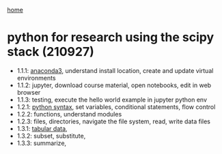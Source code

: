 [home](https://nils-holmberg.github.io/sfac-py/)

# python for research using the scipy stack (210927)

- 1.1.1: [anaconda3](01-intro.html), understand install location, create and update virtual environments
- 1.1.2: jupyter, download course material, open notebooks, edit in web browser
- 1.1.3: testing, execute the hello world example in jupyter python env
- 1.2.1: [python syntax](02-syntax.html), set variables, conditional statements, flow control
- 1.2.2: functions, understand modules
- 1.2.3: files, directories, navigate the file system, read, write data files
- 1.3.1: [tabular data](03-tables.html), 
- 1.3.2: subset, substitute, 
- 1.3.3: summarize, 
